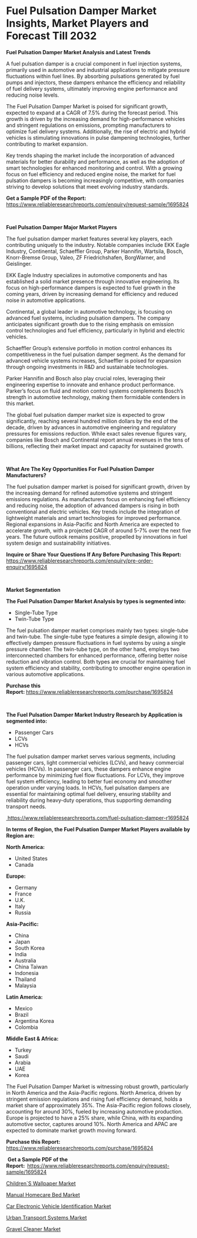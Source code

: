 <p><h1>Fuel Pulsation Damper Market Insights, Market Players and Forecast Till 2032</h1></p><p><strong>Fuel Pulsation Damper Market Analysis and Latest Trends</strong></p>
<p><p>A fuel pulsation damper is a crucial component in fuel injection systems, primarily used in automotive and industrial applications to mitigate pressure fluctuations within fuel lines. By absorbing pulsations generated by fuel pumps and injectors, these dampers enhance the efficiency and reliability of fuel delivery systems, ultimately improving engine performance and reducing noise levels.</p><p>The Fuel Pulsation Damper Market is poised for significant growth, expected to expand at a CAGR of 7.5% during the forecast period. This growth is driven by the increasing demand for high-performance vehicles and stringent regulations on emissions, prompting manufacturers to optimize fuel delivery systems. Additionally, the rise of electric and hybrid vehicles is stimulating innovations in pulse dampening technologies, further contributing to market expansion.</p><p>Key trends shaping the market include the incorporation of advanced materials for better durability and performance, as well as the adoption of smart technologies for enhanced monitoring and control. With a growing focus on fuel efficiency and reduced engine noise, the market for fuel pulsation dampers is becoming increasingly competitive, with companies striving to develop solutions that meet evolving industry standards.</p></p>
<p><strong>Get a Sample PDF of the Report:&nbsp;</strong> <a href="https://www.reliableresearchreports.com/enquiry/request-sample/1695824?utm_campaign=41&utm_medium=2&utm_source=Github&utm_content=ia&utm_term=27032025&utm_id=fuel-pulsation-damper">https://www.reliableresearchreports.com/enquiry/request-sample/1695824</a></p>
<p>&nbsp;</p>
<p><strong>Fuel Pulsation Damper Major Market Players</strong></p>
<p><p>The fuel pulsation damper market features several key players, each contributing uniquely to the industry. Notable companies include EKK Eagle Industry, Continental, Schaeffler Group, Parker Hannifin, Wartsila, Bosch, Knorr-Bremse Group, Valeo, ZF Friedrichshafen, BorgWarner, and Geislinger.</p><p>EKK Eagle Industry specializes in automotive components and has established a solid market presence through innovative engineering. Its focus on high-performance dampers is expected to fuel growth in the coming years, driven by increasing demand for efficiency and reduced noise in automotive applications.</p><p>Continental, a global leader in automotive technology, is focusing on advanced fuel systems, including pulsation dampers. The company anticipates significant growth due to the rising emphasis on emission control technologies and fuel efficiency, particularly in hybrid and electric vehicles.</p><p>Schaeffler Group’s extensive portfolio in motion control enhances its competitiveness in the fuel pulsation damper segment. As the demand for advanced vehicle systems increases, Schaeffler is poised for expansion through ongoing investments in R&D and sustainable technologies.</p><p>Parker Hannifin and Bosch also play crucial roles, leveraging their engineering expertise to innovate and enhance product performance. Parker’s focus on fluid and motion control systems complements Bosch’s strength in automotive technology, making them formidable contenders in this market.</p><p>The global fuel pulsation damper market size is expected to grow significantly, reaching several hundred million dollars by the end of the decade, driven by advances in automotive engineering and regulatory pressures for emissions reduction. While exact sales revenue figures vary, companies like Bosch and Continental report annual revenues in the tens of billions, reflecting their market impact and capacity for sustained growth.</p></p>
<p>&nbsp;</p>
<p><strong>What Are The Key Opportunities For Fuel Pulsation Damper Manufacturers?</strong></p>
<p><p>The fuel pulsation damper market is poised for significant growth, driven by the increasing demand for refined automotive systems and stringent emissions regulations. As manufacturers focus on enhancing fuel efficiency and reducing noise, the adoption of advanced dampers is rising in both conventional and electric vehicles. Key trends include the integration of lightweight materials and smart technologies for improved performance. Regional expansions in Asia-Pacific and North America are expected to accelerate growth, with a projected CAGR of around 5-7% over the next five years. The future outlook remains positive, propelled by innovations in fuel system design and sustainability initiatives.</p></p>
<p><strong>Inquire or Share Your Questions If Any Before Purchasing This Report:</strong> <a href="https://www.reliableresearchreports.com/enquiry/pre-order-enquiry/1695824?utm_campaign=41&utm_medium=2&utm_source=Github&utm_content=ia&utm_term=27032025&utm_id=fuel-pulsation-damper">https://www.reliableresearchreports.com/enquiry/pre-order-enquiry/1695824</a></p>
<p>&nbsp;</p>
<p><strong>Market Segmentation</strong></p>
<p><strong>The Fuel Pulsation Damper Market Analysis by types is segmented into:</strong></p>
<p><ul><li>Single-Tube Type</li><li>Twin-Tube Type</li></ul></p>
<p><p>The fuel pulsation damper market comprises mainly two types: single-tube and twin-tube. The single-tube type features a simple design, allowing it to effectively dampen pressure fluctuations in fuel systems by using a single pressure chamber. The twin-tube type, on the other hand, employs two interconnected chambers for enhanced performance, offering better noise reduction and vibration control. Both types are crucial for maintaining fuel system efficiency and stability, contributing to smoother engine operation in various automotive applications.</p></p>
<p><strong>Purchase this Report:&nbsp;</strong><a href="https://www.reliableresearchreports.com/purchase/1695824?utm_campaign=41&utm_medium=2&utm_source=Github&utm_content=ia&utm_term=27032025&utm_id=fuel-pulsation-damper">https://www.reliableresearchreports.com/purchase/1695824</a></p>
<p>&nbsp;</p>
<p><strong>The Fuel Pulsation Damper Market Industry Research by Application is segmented into:</strong></p>
<p><ul><li>Passenger Cars</li><li>LCVs</li><li>HCVs</li></ul></p>
<p><p>The fuel pulsation damper market serves various segments, including passenger cars, light commercial vehicles (LCVs), and heavy commercial vehicles (HCVs). In passenger cars, these dampers enhance engine performance by minimizing fuel flow fluctuations. For LCVs, they improve fuel system efficiency, leading to better fuel economy and smoother operation under varying loads. In HCVs, fuel pulsation dampers are essential for maintaining optimal fuel delivery, ensuring stability and reliability during heavy-duty operations, thus supporting demanding transport needs.</p></p>
<p><a href="https://www.reliableresearchreports.com/fuel-pulsation-damper-r1695824?utm_campaign=41&utm_medium=2&utm_source=Github&utm_content=ia&utm_term=27032025&utm_id=fuel-pulsation-damper">&nbsp;https://www.reliableresearchreports.com/fuel-pulsation-damper-r1695824</a></p>
<p><strong>In terms of Region, the Fuel Pulsation Damper Market Players available by Region are:</strong></p>
<p>
    <p> <strong> North America: </strong>
        <ul>
            <li>United States</li>
            <li>Canada</li>
        </ul>
        </p> 
    <p> <strong> Europe: </strong>
        <ul>
            <li>Germany</li>
            <li>France</li>
            <li>U.K.</li>
            <li>Italy</li>
            <li>Russia</li>
        </ul>
        </p> 
    <p> <strong> Asia-Pacific: </strong>
        <ul>
            <li>China</li>
            <li>Japan</li>
            <li>South Korea</li>
            <li>India</li>
            <li>Australia</li>
            <li>China Taiwan</li>
            <li>Indonesia</li>
            <li>Thailand</li>
            <li>Malaysia</li>
        </ul>
        </p> 
    <p> <strong> Latin America: </strong>
        <ul>
            <li>Mexico</li>
            <li>Brazil</li>
            <li>Argentina Korea</li>
            <li>Colombia</li>
        </ul>
        </p> 
    <p> <strong> Middle East & Africa: </strong>
        <ul>
            <li>Turkey</li>
            <li>Saudi</li>
            <li>Arabia</li>
            <li>UAE</li>
            <li>Korea</li>
        </ul>
    </p>
    </p>
<p><p>The Fuel Pulsation Damper Market is witnessing robust growth, particularly in North America and the Asia-Pacific regions. North America, driven by stringent emission regulations and rising fuel efficiency demand, holds a market share of approximately 35%. The Asia-Pacific region follows closely, accounting for around 30%, fueled by increasing automotive production. Europe is projected to have a 25% share, while China, with its expanding automotive sector, captures around 10%. North America and APAC are expected to dominate market growth moving forward.</p></p>
<p><strong>Purchase this Report: </strong><a href="https://www.reliableresearchreports.com/purchase/1695824?utm_campaign=41&utm_medium=2&utm_source=Github&utm_content=ia&utm_term=27032025&utm_id=fuel-pulsation-damper">https://www.reliableresearchreports.com/purchase/1695824</a></p>
<p>&nbsp;<strong>Get a Sample PDF of the Report:&nbsp;&nbsp;</strong><a href="https://www.reliableresearchreports.com/enquiry/request-sample/1695824?utm_campaign=41&utm_medium=2&utm_source=Github&utm_content=ia&utm_term=27032025&utm_id=fuel-pulsation-damper">https://www.reliableresearchreports.com/enquiry/request-sample/1695824</a></p>
<p><strong></strong></p>
<p><p><a href="https://github.com/estaykaleslo/Market-Research-Report-List-1/blob/main/childrens-wallpaper-market.md?utm_campaign=41&utm_medium=2&utm_source=Github&utm_content=ia&utm_term=27032025&utm_id=fuel-pulsation-damper">Children`S Wallpaper Market</a></p><p><a href="https://github.com/abararybar2x/Market-Research-Report-List-1/blob/main/manual-homecare-bed-market.md?utm_campaign=41&utm_medium=2&utm_source=Github&utm_content=ia&utm_term=27032025&utm_id=fuel-pulsation-damper">Manual Homecare Bed Market</a></p><p><a href="https://github.com/gulaimolin/Market-Research-Report-List-7/blob/main/car-electronic-vehicle-identification-market.md?utm_campaign=41&utm_medium=2&utm_source=Github&utm_content=ia&utm_term=27032025&utm_id=fuel-pulsation-damper">Car Electronic Vehicle Identification Market</a></p><p><a href="https://github.com/parthplagaf6/Market-Research-Report-List-1/blob/main/urban-transport-systems-market.md?utm_campaign=41&utm_medium=2&utm_source=Github&utm_content=ia&utm_term=27032025&utm_id=fuel-pulsation-damper">Urban Transport Systems Market</a></p><p><a href="https://github.com/shamprenadw7/Market-Research-Report-List-1/blob/main/gravel-cleaner-market.md?utm_campaign=41&utm_medium=2&utm_source=Github&utm_content=ia&utm_term=27032025&utm_id=fuel-pulsation-damper">Gravel Cleaner Market</a></p></p>
